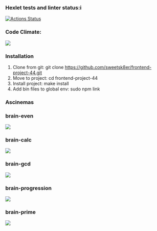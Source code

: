 ### Hexlet tests and linter status:i
[![Actions Status](https://github.com/sweetsk8er/frontend-project-44/workflows/hexlet-check/badge.svg)](https://github.com/sweetsk8er/frontend-project-44/actions)
### Code Climate:
<a href="https://codeclimate.com/github/sweetsk8er/frontend-project-44/maintainability"><img src="https://api.codeclimate.com/v1/badges/f6de637260f1911dd391/maintainability" /></a>
### Installation

1. Clone from git: git clone https://github.com/sweetsk8er/frontend-project-44.git
2. Move to project: cd frontend-project-44
3. Install project: make install
4. Add bin files to global env: sudo npm link

### Ascinemas
### brain-even
<a href="https://asciinema.org/a/24HDfaoccgD7WcCsMIS7i2xCR" target="_blank"><img src="https://asciinema.org/a/24HDfaoccgD7WcCsMIS7i2xCR.svg" /></a>
### brain-calc
<a href="https://asciinema.org/a/ZxAj0sLWNo9AlEvMbzTVdn40S" target="_blank"><img src="https://asciinema.org/a/ZxAj0sLWNo9AlEvMbzTVdn40S.svg" /></a>
### brain-gcd
<a href="https://asciinema.org/a/c9GyOSNaxfMzJ8qglukb6oD54" target="_blank"><img src="https://asciinema.org/a/c9GyOSNaxfMzJ8qglukb6oD54.svg" /></a>
### brain-progression
<a href="https://asciinema.org/a/V3SJlJ7uuvENjmFenSrzFRSHN" target="_blank"><img src="https://asciinema.org/a/V3SJlJ7uuvENjmFenSrzFRSHN.svg" /></a>
### brain-prime
<a href="https://asciinema.org/a/5ViSob0UQGZIQiNx7jhgKIufi" target="_blank"><img src="https://asciinema.org/a/5ViSob0UQGZIQiNx7jhgKIufi.svg" /></a>
